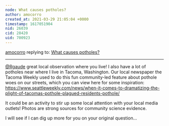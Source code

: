 ```yaml
---
node: What causes potholes?
author: amocorro
created_at: 2021-03-29 21:05:04 +0000
timestamp: 1617051904
nid: 26039
cid: 28420
uid: 700923
---
```




[amocorro](../profile/amocorro) replying to: [What causes potholes?](../notes/Rgaude/03-26-2021/what-causes-potholes)

----
[@Rgaude](/profile/Rgaude) great local observation where you live! I also have a lot of potholes near where I live in Tacoma, Washington. Our local newspaper the Tacoma Weekly used to do this fun community-led feature about pothole woes on our streets, which you can view here for some inspiration: https://www.seattleweekly.com/news/when-it-comes-to-dramatizing-the-plight-of-tacomas-pothole-plagued-residents-pothole/

It could be an activity to stir up some local attention with your local media outlets! Photos are strong sources for community science evidence. 

I will see if I can dig up more for you on your original question...